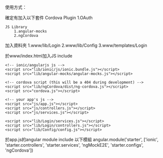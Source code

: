 


使用方式：

確定有加入以下套件
    Cordova Plugin
        1.OAuth

    JS Library
        1.angular-mocks
        2.ngCordova


加入資料夾
    1.www/lib/Login
    2.www/lib/Config
    3.www/templates/Login


於www/index.html加入JS include

    <!-- ionic/angularjs js -->
    <script src="lib/ionic/js/ionic.bundle.js"></script>
    <script src="lib/angular-mocks/angular-mocks.js"></script>

    <!-- cordova script (this will be a 404 during development) -->
    <script src="lib/ngCordova/dist/ng-cordova.js"></script>
    <script src="cordova.js"></script>

    <!-- your app's js -->
    <script src="js/app.js"></script>
    <script src="js/controllers.js"></script>
    <script src="js/services.js"></script>

    <script src="lib/Login/services.js"></script>
    <script src="lib/Login/controllers.js"></script>
    <script src="lib/Config/config.js"></script>


於app.js的angular module include 以下模組
angular.module('starter', ['ionic', 'starter.controllers', 'starter.services', 'ngMockE2E', 'starter.configs', 'ngCordova'])

